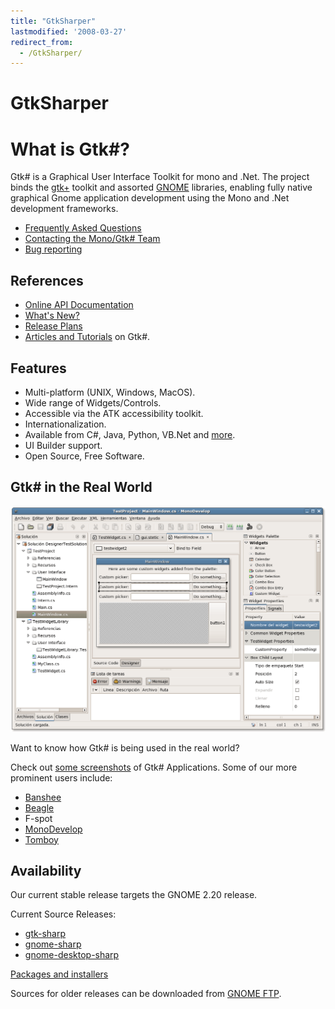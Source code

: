 ```yaml
---
title: "GtkSharper"
lastmodified: '2008-03-27'
redirect_from:
  - /GtkSharper/
---
```


GtkSharper
==========

What is Gtk#?
==============

Gtk# is a Graphical User Interface Toolkit for mono and .Net. The project binds the [gtk+](http://www.gtk.org/) toolkit and assorted [GNOME](http://www.gnome.org/) libraries, enabling fully native graphical Gnome application development using the Mono and .Net development frameworks.

-   [Frequently Asked Questions](/FAQ:_General)
-   [Contacting the Mono/Gtk# Team](/Contact)
-   [Bug reporting](/Bugs)

References
----------

-   [Online API Documentation](http://docs.go-mono.com/monodoc.ashx?tlink=root:/classlib-gnome)
-   [What's New?](/GtkSharpNewInVersion2x)
-   [Release Plans](/GtkSharpPlan)
-   [Articles and Tutorials](/Articles) on Gtk#.

Features
--------

-   Multi-platform (UNIX, Windows, MacOS).
-   Wide range of Widgets/Controls.
-   Accessible via the ATK accessibility toolkit.
-   Internationalization.
-   Available from C#, Java, Python, VB.Net and [more](/Languages).
-   UI Builder support.
-   Open Source, Free Software.

Gtk# in the Real World
-----------------------

[![Md2.png](/archived/images/3/3d/Md2.png)](/archived/images/3/3d/Md2.png)

Want to know how Gtk# is being used in the real world?

Check out [some screenshots](/Screenshots) of Gtk# Applications. Some of our more prominent users include:

-   [Banshee](http://banshee-project.org/Main_Page)
-   [Beagle](http://beagle-project.org/Main_Page)
-   F-spot
-   [MonoDevelop](http://www.monodevelop.com/Main_Page)
-   [Tomboy](http://www.gnome.org/projects/tomboy)

Availability
------------

Our current stable release targets the GNOME 2.20 release.

Current Source Releases:

-   [gtk-sharp](https://ftp.gnome.org/pub/gnome/sources/gtk-sharp/2.12/gtk-sharp-2.12.0.tar.gz)
-   [gnome-sharp](https://ftp.gnome.org/pub/gnome/sources/gnome-sharp/2.20/gnome-sharp-2.20.0.tar.gz)
-   [gnome-desktop-sharp](https://ftp.gnome.org/pub/gnome/sources/gnome-desktop-sharp/2.20/gnome-desktop-sharp-2.20.1.tar.gz)

[Packages and installers](/Downloads)

Sources for older releases can be downloaded from [GNOME FTP](https://ftp.gnome.org/pub/gnome/sources/gtk-sharp).
